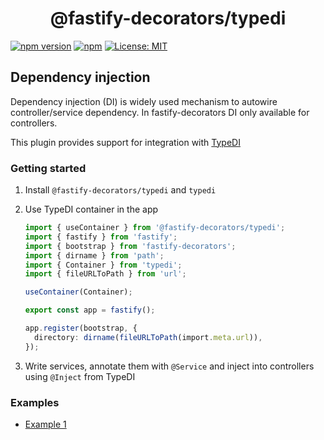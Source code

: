 <h1 style="text-align: center">@fastify-decorators/typedi</h1>

[![npm version](https://badge.fury.io/js/@fastify-decorators%2Ftypedi.svg)](https://badge.fury.io/js/@fastify-decorators%2Ftypedi)
[![npm](https://img.shields.io/npm/dm/@fastify-decorators/typedi.svg?colorB=brightgreen)](https://www.npmjs.com/package/@fastify-decorators/typedi)
[![License: MIT](https://img.shields.io/badge/License-MIT-brightgreen.svg)](https://opensource.org/licenses/MIT)

## Dependency injection

Dependency injection (DI) is widely used mechanism to autowire controller/service dependency.
In fastify-decorators DI only available for controllers.

This plugin provides support for integration with [TypeDI](https://npmjs.com/package/typedi)

### Getting started

1. Install `@fastify-decorators/typedi` and `typedi`
2. Use TypeDI container in the app

   ```typescript
   import { useContainer } from '@fastify-decorators/typedi';
   import { fastify } from 'fastify';
   import { bootstrap } from 'fastify-decorators';
   import { dirname } from 'path';
   import { Container } from 'typedi';
   import { fileURLToPath } from 'url';

   useContainer(Container);

   export const app = fastify();

   app.register(bootstrap, {
     directory: dirname(fileURLToPath(import.meta.url)),
   });
   ```

3. Write services, annotate them with `@Service` and inject into controllers using `@Inject` from TypeDI

### Examples

- [Example 1](https://github.com/L2jLiga/fastify-decorators/tree/v4/examples/typedi)
